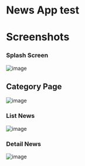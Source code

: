# News App test


# Screenshots

### Splash Screen
![image](https://github.com/Daffayy/news_app_test/assets/94030266/39ee039c-b318-483a-acc4-e06c90919e2a)


## Category Page
![image](https://github.com/Daffayy/news_app_test/assets/94030266/5ef7e8c2-5531-4f71-aaad-54bec737e192)


### List News
![image](https://github.com/Daffayy/news_app_test/assets/94030266/fc90a122-c348-411c-abe9-101ebe1d662f)


### Detail News
![image](https://github.com/Daffayy/news_app_test/assets/94030266/8a593e2e-9b1a-4cbc-b349-0e1192b6fac4)




